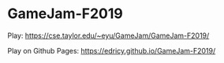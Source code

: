 # GameJam-F2019
Play: https://cse.taylor.edu/~eyu/GameJam/GameJam-F2019/

Play on Github Pages: https://edricy.github.io/GameJam-F2019/

